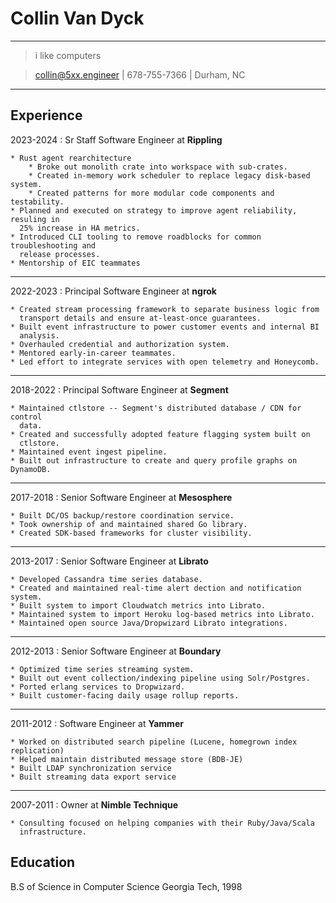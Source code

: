 Collin Van Dyck
===============

----

> i like computers

> <collin@5xx.engineer> | 678-755-7366 | Durham, NC

----

Experience
----------

2023-2024
:   Sr Staff Software Engineer at **Rippling**

	* Rust agent rearchitecture
        * Broke out monolith crate into workspace with sub-crates.
        * Created in-memory work scheduler to replace legacy disk-based system.
        * Created patterns for more modular code components and testability.
	* Planned and executed on strategy to improve agent reliability, resuling in
	  25% increase in HA metrics.
	* Introduced CLI tooling to remove roadblocks for common troubleshooting and
	  release processes.
	* Mentorship of EIC teammates

----

2022-2023
:   Principal Software Engineer at **ngrok**

    * Created stream processing framework to separate business logic from
      transport details and ensure at-least-once guarantees.
    * Built event infrastructure to power customer events and internal BI
      analysis.
    * Overhauled credential and authorization system.
    * Mentored early-in-career teammates.
    * Led effort to integrate services with open telemetry and Honeycomb.

----

2018-2022
:   Principal Software Engineer at **Segment**

    * Maintained ctlstore -- Segment's distributed database / CDN for control
      data.
    * Created and successfully adopted feature flagging system built on
      ctlstore.
    * Maintained event ingest pipeline.
    * Built out infrastructure to create and query profile graphs on DynamoDB.

----

2017-2018
:   Senior Software Engineer at **Mesosphere**

    * Built DC/OS backup/restore coordination service.
    * Took ownership of and maintained shared Go library.
    * Created SDK-based frameworks for cluster visibility.

----

2013-2017
:   Senior Software Engineer at **Librato**

    * Developed Cassandra time series database.
    * Created and maintained real-time alert dection and notification system.
    * Built system to import Cloudwatch metrics into Librato.
    * Maintained system to import Heroku log-based metrics into Librato.
    * Maintained open source Java/Dropwizard Librato integrations.

----

2012-2013
:   Senior Software Engineer at **Boundary**

    * Optimized time series streaming system.
    * Built out event collection/indexing pipeline using Solr/Postgres.
    * Ported erlang services to Dropwizard.
    * Built customer-facing daily usage rollup reports.

----

2011-2012
:   Software Engineer at **Yammer**

    * Worked on distributed search pipeline (Lucene, homegrown index replication)
    * Helped maintain distributed message store (BDB-JE)
    * Built LDAP synchronization service
    * Built streaming data export service

----

2007-2011
:   Owner at **Nimble Technique**

    * Consulting focused on helping companies with their Ruby/Java/Scala
      infrastructure.


Education
----------

B.S of Science in Computer Science
Georgia Tech, 1998

